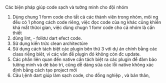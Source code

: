 

Các biện pháp giúp code sạch và tường minh cho đội nhóm  

1. Dùng chung 1 form code cho tất cả các thành viên trong nhóm, môi ng đều có 1 phong cách code riêng, việc đọc code của ng khác cũng khiến khá mất thừoi gian, việc dùng chugn 1 fomr code cho cả nhóm là cần thiết
2. dùng lint, - follơư dart efect code. 
3. Sử dụng kiến trức clean architectủre 
4. Sử dụng cách tách biệt các plugin bên thứ 3 với dự án chính bằng các class riêng biêt, vì các vấn đề plugin đó không còn đc update. 
5. Các phần liên quan đến native cần tách biệt ra các plugin để đảm bảo tường minh và dẽ bảo trì, cũng dễ dàng sửa các lỗi native không xác định bằng cách tạo project mới 
6. Câu l;ệnh dart giúp làm sạch code, cho đồng nghiệp , và bản thân,  